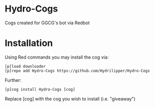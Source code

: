 # Hydro-Cogs
Cogs created for GGCG's bot via Redbot

# Installation
Using Red commands you may install the cog via:

```
[p]load downloader
[p]repo add Hydro-Cogs https://github.com/Hydrilipper/Hydro-Cogs 
```
Further:
```
[p]cog install Hydro-Cogs [cog]
```
Replace [cog] with the cog you wish to install (i.e. "giveaway")
